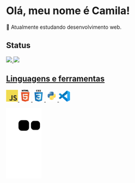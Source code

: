 <h1>Olá, meu nome é Camila!</strong></h1>

<p>
🔭 Atualmente estudando desenvolvimento web.
</p>

<h2>Status</h2>

<div align="lef">
  <a href="https://github.com/camilajullyane">
  <img height="180em" src="https://github-readme-stats.vercel.app/api?username=camilajullyane&show_icons=true&theme=github_dark&include_all_commits=true&count_private=true"/>
  <img height="180em" src="https://github-readme-stats.vercel.app/api/top-langs/?username=camilajullyane&layout=compact&langs_count=7&theme=github_dark"/>
</div>

<h2>Linguagens e ferramentas</h2>

<code><img height="32" src="https://raw.githubusercontent.com/github/explore/80688e429a7d4ef2fca1e82350fe8e3517d3494d/topics/javascript/javascript.png" alt="Javascript"/></code>
<code><img height="32" src="https://raw.githubusercontent.com/github/explore/80688e429a7d4ef2fca1e82350fe8e3517d3494d/topics/html/html.png" alt="HTML5"/></code>
<code><img height="32" src="https://raw.githubusercontent.com/github/explore/80688e429a7d4ef2fca1e82350fe8e3517d3494d/topics/css/css.png" alt="CSS"/></code>
<code><img height="32" src="https://raw.githubusercontent.com/github/explore/80688e429a7d4ef2fca1e82350fe8e3517d3494d/topics/python/python.png" alt="PYTHON"/></code>
<code><img height="30" src="https://raw.githubusercontent.com/github/explore/80688e429a7d4ef2fca1e82350fe8e3517d3494d/topics/visual-studio-code/visual-studio-code.png"></code>





![Snake animation](https://github.com/camilajullyane/camilajullyane/blob/output/github-contribution-grid-snake-dark.svg)

